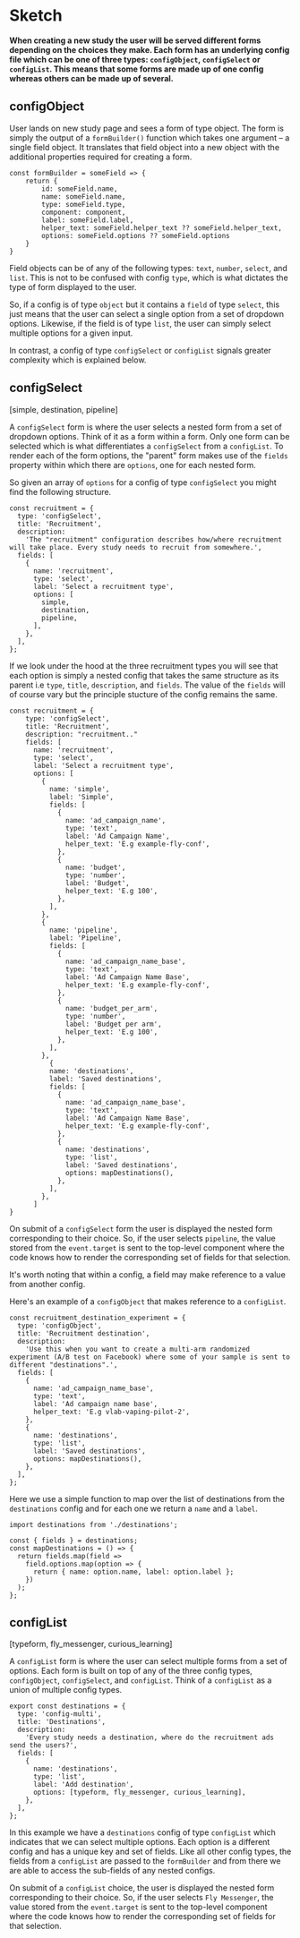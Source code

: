 # Sketch

**When creating a new study the user will be served different forms depending on the choices they make. Each form has an underlying config file which can be one of three types: `configObject`, `configSelect` or `configList`. This means that some forms are made up of one config whereas others can be made up of several.**

## configObject

User lands on new study page and sees a form of type object. The form is simply the output of a `formBuilder()` function
which takes one argument – a single field object. It translates that field object into a new object with the additional properties required for creating a form.

```
const formBuilder = someField => {
    return {
        id: someField.name,
        name: someField.name,
        type: someField.type,
        component: component,
        label: someField.label,
        helper_text: someField.helper_text ?? someField.helper_text,
        options: someField.options ?? someField.options
    }
}
```

Field objects can be of any of the following types: `text`, `number`, `select`, and `list`. This is not to be confused with config `type`, which is what dictates the type of form displayed to the user.

So, if a config is of type `object` but it contains a `field` of type `select`, this just means that the user can select a single option from a set of dropdown options. Likewise, if the field is of type `list`, the user can simply select multiple options for a given input.

In contrast, a config of type `configSelect` or `configList` signals greater complexity which is explained below.

## configSelect

[simple, destination, pipeline]

A `configSelect` form is where the user selects a nested form from a set of dropdown options. Think of it as a form within a form. Only one form can be selected which is what differentiates a `configSelect` from a `configList`. To render each of the form options, the "parent" form makes use of the `fields` property within which there are `options`, one for each nested form.

So given an array of `options` for a config of type `configSelect` you might find the following structure.

```
const recruitment = {
  type: 'configSelect',
  title: 'Recruitment',
  description:
    'The "recruitment" configuration describes how/where recruitment will take place. Every study needs to recruit from somewhere.',
  fields: [
    {
      name: 'recruitment',
      type: 'select',
      label: 'Select a recruitment type',
      options: [
        simple,
        destination,
        pipeline,
      ],
    },
  ],
};
```

If we look under the hood at the three recruitment types you will see that each option is simply a nested config that takes the same structure as its parent i.e `type`, `title`, `description`, and `fields`. The value of the `fields` will of course vary but the principle stucture of the config remains the same.

```
const recruitment = {
    type: 'configSelect',
    title: 'Recruitment',
    description: "recruitment.."
    fields: [
      name: 'recruitment',
      type: 'select',
      label: 'Select a recruitment type',
      options: [
        {
          name: 'simple',
          label: 'Simple',
          fields: [
            {
              name: 'ad_campaign_name',
              type: 'text',
              label: 'Ad Campaign Name',
              helper_text: 'E.g example-fly-conf',
            },
            {
              name: 'budget',
              type: 'number',
              label: 'Budget',
              helper_text: 'E.g 100',
            },
          ],
        },
        {
          name: 'pipeline',
          label: 'Pipeline',
          fields: [
            {
              name: 'ad_campaign_name_base',
              type: 'text',
              label: 'Ad Campaign Name Base',
              helper_text: 'E.g example-fly-conf',
            },
            {
              name: 'budget_per_arm',
              type: 'number',
              label: 'Budget per arm',
              helper_text: 'E.g 100',
            },
          ],
        },
          {
          name: 'destinations',
          label: 'Saved destinations',
          fields: [
            {
              name: 'ad_campaign_name_base',
              type: 'text',
              label: 'Ad Campaign Name Base',
              helper_text: 'E.g example-fly-conf',
            },
            {
              name: 'destinations',
              type: 'list',
              label: 'Saved destinations',
              options: mapDestinations(),
            },
          ],
        },
      ]
}
```

On submit of a `configSelect` form the user is displayed the nested form corresponding to their choice. So, if the user selects `pipeline`, the value stored from the `event.target` is sent to the top-level component where the code knows how to render the corresponding set of fields for that selection.

It's worth noting that within a config, a field may make reference to a value from another config.

Here's an example of a `configObject` that makes reference to a `configList`.

```
const recruitment_destination_experiment = {
  type: 'configObject',
  title: 'Recruitment destination',
  description:
    'Use this when you want to create a multi-arm randomized experiment (A/B test on Facebook) where some of your sample is sent to different "destinations".',
  fields: [
    {
      name: 'ad_campaign_name_base',
      type: 'text',
      label: 'Ad campaign name base',
      helper_text: 'E.g vlab-vaping-pilot-2',
    },
    {
      name: 'destinations',
      type: 'list',
      label: 'Saved destinations',
      options: mapDestinations(),
    },
  ],
};

```

Here we use a simple function to map over the list of destinations from the `destinations` config and for each one we return a `name` and a `label`.

```
import destinations from './destinations';

const { fields } = destinations;
const mapDestinations = () => {
  return fields.map(field =>
    field.options.map(option => {
      return { name: option.name, label: option.label };
    })
  );
};
```

## configList

[typeform, fly_messenger, curious_learning]

A `configList` form is where the user can select multiple forms from a set of options. Each form is built on top of any of the three config types, `configObject`, `configSelect`, and `configList`. Think of a `configList` as a union of multiple config types.

```
export const destinations = {
  type: 'config-multi',
  title: 'Destinations',
  description:
    'Every study needs a destination, where do the recruitment ads send the users?',
  fields: [
    {
      name: 'destinations',
      type: 'list',
      label: 'Add destination',
      options: [typeform, fly_messenger, curious_learning],
    },
  ],
};
```

In this example we have a `destinations` config of type `configList` which indicates that we can select multiple options. Each option is a different config and has a unique key and set of fields. Like all other config types, the fields from a `configList` are passed to the `formBuilder` and from there we are able to access the sub-fields of any nested configs.

On submit of a `configList` choice, the user is displayed the nested form corresponding to their choice. So, if the user selects `Fly Messenger`, the value stored from the `event.target` is sent to the top-level component where the code knows how to render the corresponding set of fields for that selection.
